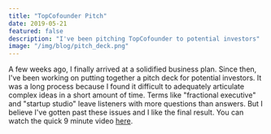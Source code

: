 ```yaml
---
title: "TopCofounder Pitch"
date: 2019-05-21
featured: false
description: "I've been pitching TopCofounder to potential investors"
image: "/img/blog/pitch_deck.png"
---
```


A few weeks ago, I finally arrived at a solidified business plan. Since then, I've been working on putting together a pitch deck for potential investors. It was a long process because I found it difficult to adequately articulate complex ideas in a short amount of time. Terms like "fractional executive" and "startup studio" leave listeners with more questions than answers. But I believe I've gotten past these issues and I like the final result. You can watch the quick 9 minute video <a href="http://pitch.topcofounder.com">here</a>.